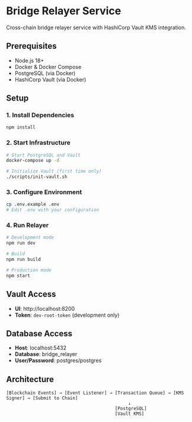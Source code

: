 # Bridge Relayer Service

Cross-chain bridge relayer service with HashiCorp Vault KMS integration.

## Prerequisites

- Node.js 18+
- Docker & Docker Compose
- PostgreSQL (via Docker)
- HashiCorp Vault (via Docker)

## Setup

### 1. Install Dependencies

```bash
npm install
```

### 2. Start Infrastructure

```bash
# Start PostgreSQL and Vault
docker-compose up -d

# Initialize Vault (first time only)
./scripts/init-vault.sh
```

### 3. Configure Environment

```bash
cp .env.example .env
# Edit .env with your configuration
```

### 4. Run Relayer

```bash
# Development mode
npm run dev

# Build
npm run build

# Production mode
npm start
```

## Vault Access

- **UI**: http://localhost:8200
- **Token**: `dev-root-token` (development only)

## Database Access

- **Host**: localhost:5432
- **Database**: bridge_relayer
- **User/Password**: postgres/postgres

## Architecture

```
[Blockchain Events] → [Event Listener] → [Transaction Queue] → [KMS Signer] → [Submit to Chain]
                                              ↓
                                         [PostgreSQL]
                                         [Vault KMS]
```
